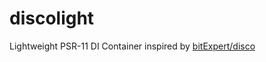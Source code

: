 # discolight

Lightweight PSR-11 DI Container inspired by [bitExpert/disco](https://github.com/bitExpert/disco)
